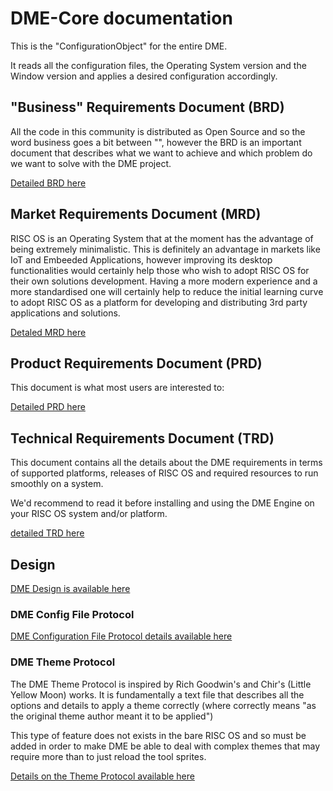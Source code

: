 # DME-Core documentation
This is the "ConfigurationObject" for the entire DME.

It reads all the configuration files, the Operating System version and the Window version and applies a desired configuration accordingly.

## "Business" Requirements Document (BRD)
All the code in this community is distributed as Open Source and so the word business goes a bit between "", however the BRD is an important document that describes what we want to achieve and which problem do we want to solve with the DME project.

[Detailed BRD here](00DME0BRD.md)

## Market Requirements Document (MRD)
RISC OS is an Operating System that at the moment has the advantage of being extremely minimalistic. This is definitely an advantage in markets like IoT and Embeeded Applications, however improving its desktop functionalities would certainly help those who wish to adopt RISC OS for their own solutions development.
Having a more modern experience and a more standardised one will certainly help to reduce the initial learning curve to adopt RISC OS as a platform for developing and distributing 3rd party applications and solutions.

[Detaled MRD here](00DME0MRD.md)

## Product Requirements Document (PRD)
This document is what most users are interested to:

[Detailed PRD here](00DME0PRD.md)

## Technical Requirements Document (TRD)
This document contains all the details about the DME requirements in terms of supported platforms, releases of RISC OS and required resources to run smoothly on a system.

We'd recommend to read it before installing and using the DME Engine on your RISC OS system and/or platform.

[detailed TRD here](00DME0TRD.md)

## Design
[DME Design is available here](01DMEDesign.md)

### DME Config File Protocol
[DME Configuration File Protocol details available here](02DMEConfigFileP.md)

### DME Theme Protocol
The DME Theme Protocol is inspired by Rich Goodwin's and Chir's (Little Yellow Moon) works.
It is fundamentally a text file that describes all the options and details to apply a theme correctly (where correctly means "as the original theme author meant it to be applied")

This type of feature does not exists in the bare RISC OS and so must be added in order to make DME be able to deal with complex themes that may require more than to just reload the tool sprites.

[Details on the Theme Protocol available here](02DMEThemeP.md)

